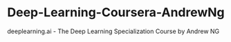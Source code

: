 # Deep-Learning-Coursera-AndrewNg
deeplearning.ai - The Deep Learning Specialization Course by Andrew NG
